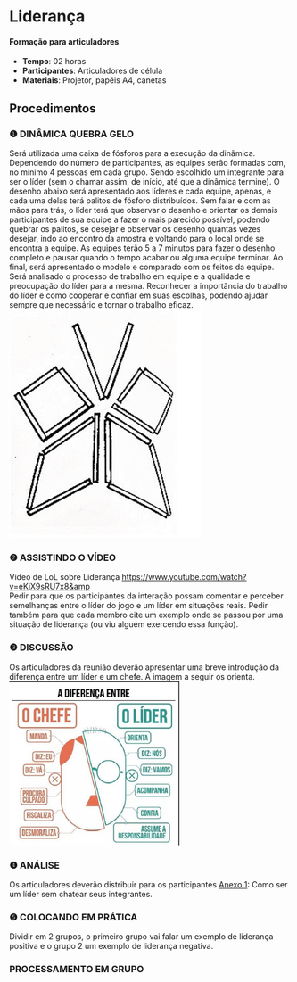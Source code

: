 # Liderança
#### Formação para articuladores


- **Tempo**: 02 horas
- **Participantes**:  Articuladores de célula
- **Materiais**: Projetor, papéis A4, canetas

## Procedimentos

### ❶ DINÂMICA QUEBRA GELO 

Será utilizada uma caixa de fósforos para a execução da dinâmica.
Dependendo do número de participantes, as equipes serão formadas com, no mínimo 4
pessoas em cada grupo. Sendo escolhido um integrante para ser o líder (sem o chamar
assim, de início, até que a dinâmica termine).
O desenho abaixo será apresentado aos líderes e cada equipe, apenas, e cada uma delas
terá palitos de fósforo distribuídos.
Sem falar e com as mãos para trás, o líder terá que observar o desenho e orientar os demais participantes de sua equipe a fazer o mais parecido possível, podendo quebrar os palitos, se desejar e observar os desenho quantas vezes desejar, indo ao encontro da amostra e voltando para o local onde se encontra a equipe.
As equipes terão 5 a 7 minutos para fazer o desenho completo e pausar quando o tempo
acabar ou alguma equipe terminar.
Ao final, será apresentado o modelo e comparado com os feitos da equipe. Será analisado o processo de trabalho em equipe e a qualidade e preocupação do líder para a mesma.
Reconhecer a importância do trabalho do líder e como cooperar e confiar em suas escolhas, podendo ajudar sempre que necessário e tornar o trabalho eficaz. <br>
![](im1.PNG)


### ❷ ASSISTINDO O VÍDEO
Video de LoL sobre Liderança https://www.youtube.com/watch?v=eKjX9sRU7x8&amp <br>
Pedir para que os participantes da interação possam comentar e perceber semelhanças entre o líder do jogo e um líder em situações reais.
Pedir também para que cada membro cite um exemplo onde se passou por uma situação de liderança (ou viu alguém exercendo essa função).

### ❸ DISCUSSÃO
Os articuladores da reunião deverão apresentar uma breve introdução da diferença entre um líder e um chefe. A imagem a seguir os orienta.
<br> ![](im2.PNG)

### ❹ ANÁLISE
Os articuladores deverão distribuir para os participantes [Anexo 1](ANEXO1.pdf): Como ser um líder sem chatear seus integrantes.

### ❺ COLOCANDO EM PRÁTICA 
Dividir em 2 grupos, o primeiro grupo vai falar um exemplo de liderança positiva e o grupo 2 um exemplo de liderança negativa.

###  PROCESSAMENTO EM GRUPO


